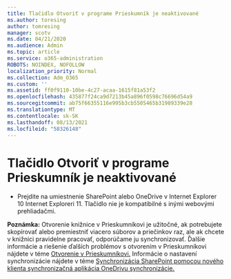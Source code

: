 ```yaml
---
title: Tlačidlo Otvoriť v programe Prieskumník je neaktivované
ms.author: toresing
author: tomresing
manager: scotv
ms.date: 04/21/2020
ms.audience: Admin
ms.topic: article
ms.service: o365-administration
ROBOTS: NOINDEX, NOFOLLOW
localization_priority: Normal
ms.collection: Adm_O365
ms.custom: ''
ms.assetid: ff0f9110-10be-4c27-acaa-1615f81a53f2
ms.openlocfilehash: 435877f24ca9d7213b45a896f0598c76696d54a9
ms.sourcegitcommit: ab75f66355116e995b3cb5505465b31989339e28
ms.translationtype: MT
ms.contentlocale: sk-SK
ms.lasthandoff: 08/13/2021
ms.locfileid: "58326148"
---
```

# <a name="the-open-with-explorer-button-is-disabled"></a>Tlačidlo Otvoriť v programe Prieskumník je neaktivované

- Prejdite na umiestnenie SharePoint alebo OneDrive v Internet Explorer 10 Internet Exploreri 11. Tlačidlo nie je kompatibilné s inými webovými prehliadačmi.
    
**Poznámka:** Otvorenie knižnice v Prieskumníkovi je užitočné, ak potrebujete skopírovať alebo premiestniť viacero súborov a priečinkov raz, ale ak chcete v knižnici pravidelne pracovať, odporúčame ju synchronizovať. Ďalšie informácie a riešenie ďalších problémov s otvorením v Prieskumníkovi nájdete v téme [Otvorenie v Prieskumníkovi.](https://go.microsoft.com/fwlink/?linkid=871665) Informácie o nastavení synchronizácie nájdete v téme [Synchronizácia SharePoint pomocou nového klienta synchronizačná aplikácia OneDrivu synchronizácie.](https://go.microsoft.com/fwlink/?linkid=871666) 
  

